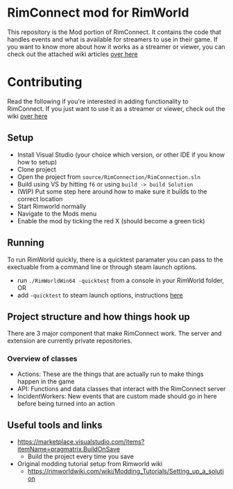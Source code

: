 # RimConnect mod for RimWorld

This repository is the Mod portion of RimConnect. It contains the code that handles events and what is available for streamers to use in their game. If you want to know more about how it works as a streamer or viewer, you can check out the attached wiki articles [over here](https://github.com/Better-Scenes/RimConnect-mod/wiki)

# Contributing

Read the following if you're interested in adding functionality to RimConnect. If you just want to use it as a streamer or viewer, check out the wiki [over here](https://github.com/Better-Scenes/RimConnect-mod/wiki)

## Setup

- Install Visual Studio (your choice which version, or other IDE if you know how to setup)
- Clone project
- Open the project from `source/RimConnection/RimConnection.sln`
- Build using VS by hitting `f6` or using `build -> build Solution`
- (WIP) Put some step here around how to make sure it builds to the correct location
- Start Rimworld normally
- Navigate to the Mods menu
- Enable the mod by ticking the red X (should become a green tick)

## Running

To run RimWorld quickly, there is a quicktest paramater you can pass to the exectuable from a command line or through steam launch options.

- run `./RimWorldWin64 -quicktest` from a console in your RimWorld folder, OR
- add `-quicktest` to steam launch options, instructions [here](https://support.steampowered.com/kb_article.php?ref=1040-JWMT-2947)

## Project structure and how things hook up

There are 3 major component that make RimConnect work. The server and extension are currently private repositories.

### Overview of classes

- Actions: These are the things that are actually run to make things happen in the game
- API: Functions and data classes that interact with the RimConnect server
- IncidentWorkers: New events that are custom made should go in here before being turned into an action


## Useful tools and links

- https://marketplace.visualstudio.com/items?itemName=pragmatrix.BuildOnSave
  - Build the project every time you save
- Original modding tutorial setup from Rimworld wiki
  - https://rimworldwiki.com/wiki/Modding_Tutorials/Setting_up_a_solution
